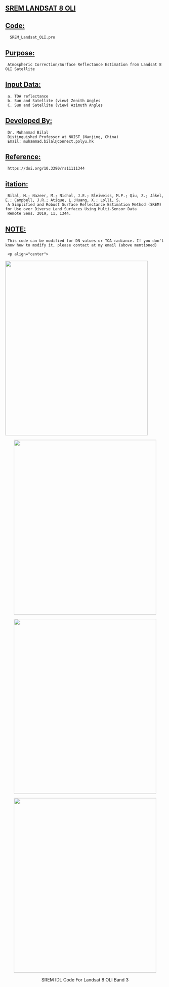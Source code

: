 ## [SREM LANDSAT 8 OLI](#srem-landsat-8-oli)

## [Code:](#code)
      SREM_Landsat_OLI.pro
   
## [Purpose:](#purpose)
     Atmospheric Correction/Surface Reflectance Estimation from Landsat 8 OLI Satellite

## [Input Data:](#input-data) 
     a. TOA reflectance
     b. Sun and Satellite (view) Zenith Angles
     C. Sun and Satellite (view) Azimuth Angles

## [Developed By:](#developed-by)
     Dr. Muhammad Bilal
     Distinguished Professor at NUIST (Nanjing, China)
     Email: muhammad.bilal@connect.polyu.hk

## [Reference:](#reference)
     https://doi.org/10.3390/rs11111344

## [itation:](#citation)
     Bilal, M.; Nazeer, M.; Nichol, J.E.; Bleiweiss, M.P.; Qiu, Z.; Jäkel, E.; Campbell, J.R.; Atique, L.;Huang, X.; Lolli, S.
     A Simplified and Robust Surface Reflectance Estimation Method (SREM) for Use over Diverse Land Surfaces Using Multi-Sensor Data
     Remote Sens. 2019, 11, 1344.

## [NOTE:](#note)
     This code can be modified for DN values or TOA radiance. If you don't know how to modify it, please contact at my email (above mentioned)
          
     <p align="center">
  <img src="https://github.com/rsbilal/SREM/blob/master/Landsat%208%20OLI/SREM_Landsat8_Code_01.png" width="450px" height="550px"/></p>
       <p align="center">
  <img src="https://github.com/rsbilal/SREM/blob/master/Landsat%208%20OLI/SREM_Landsat8_Code_02.png" width="450px" height="550px"/></p>
       <p align="center">
  <img src="https://github.com/rsbilal/SREM/blob/master/Landsat%208%20OLI/SREM_Landsat8_Code_03.png" width="450px" height="550px"/></p>
       <p align="center">
  <img src="https://github.com/rsbilal/SREM/blob/master/Landsat%208%20OLI/SREM_Landsat8_Code_04.png" width="450px" height="550px"/></p>
  
  <p align="center"> SREM IDL Code For Landsat 8 OLI Band 3<p align="center">
